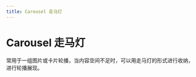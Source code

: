 ```yaml
---
title: Carousel 走马灯
---
```


# Carousel 走马灯

<div>

常用于一组图片或卡片轮播，当内容空间不足时，可以用走马灯的形式进行收纳，进行轮播展现。

</div>

